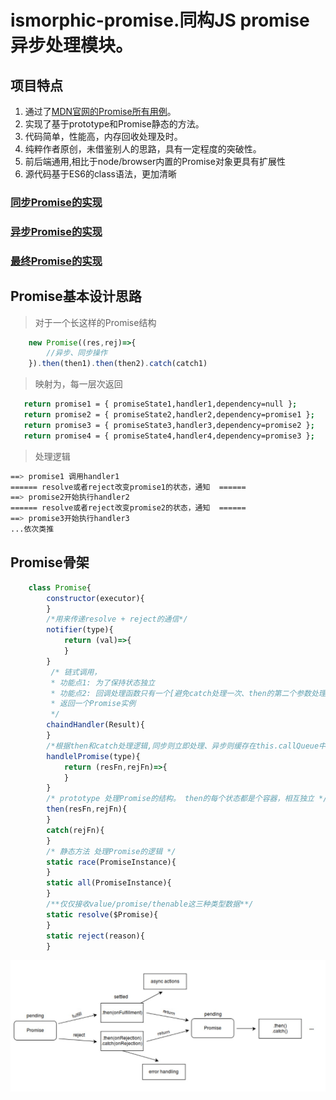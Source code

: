 # ismorphic-promise.同构JS promise异步处理模块。

## 项目特点

1. 通过了[MDN官网的Promise所有用例](https://developer.mozilla.org/en-US/docs/Web/JavaScript/Reference/Global_Objects/Promise)。
2. 实现了基于prototype和Promise静态的方法。
3. 代码简单，性能高，内存回收处理及时。
4. 纯粹作者原创，未借鉴别人的思路，具有一定程度的突破性。
5. 前后端通用,相比于node/browser内置的Promise对象更具有扩展性
6. 源代码基于ES6的class语法，更加清晰

### [同步Promise的实现](sync_promise.js)
### [异步Promise的实现](async_promise.js)
### [最终Promise的实现](index.js)

## Promise基本设计思路
> 对于一个长这样的Promise结构
```javascript
    new Promise((res,rej)=>{
        //异步、同步操作
    }).then(then1).then(then2).catch(catch1)
```
> 映射为，每一层次返回
```bash
   return promise1 = { promiseState1,handler1,dependency=null };
   return promise2 = { promiseState2,handler2,dependency=promise1 };
   return promise3 = { promiseState3,handler3,dependency=promise2 };
   return promise4 = { promiseState4,handler4,dependency=promise3 };
```
> 处理逻辑
```bash
==> promise1 调用handler1
====== resolve或者reject改变promise1的状态，通知  ======
==> promise2开始执行handler2
====== resolve或者reject改变promise2的状态，通知  ======
==> promise3开始执行handler3
...依次类推

```


## Promise骨架
```javascript
	class Promise{
    	constructor(executor){
    	}
    	/*用来传递resolve + reject的通信*/
    	notifier(type){
        	return (val)=>{
        	}
        }
         /* 链式调用，
	     * 功能点1: 为了保持状态独立
	     * 功能点2: 回调处理函数只有一个[避免catch处理一次、then的第二个参数处理一次]，
	     * 返回一个Promise实例
	     */
	    chaindHandler(Result){
	    }
	    /*根据then和catch处理逻辑,同步则立即处理、异步则缓存在this.callQueue中*/
	    handlelPromise(type){
	        return (resFn,rejFn)=>{
	        }
	    }
	    /* prototype 处理Promise的结构。 then的每个状态都是个容器，相互独立 */
    	then(resFn,rejFn){
    	}
    	catch(rejFn){
	    }
	    /* 静态方法 处理Promise的逻辑 */
    	static race(PromiseInstance){
    	}
    	static all(PromiseInstance){
    	}
    	/**仅仅接收value/promise/thenable这三种类型数据**/
    	static resolve($Promise){
    	}
    	static reject(reason){
    	}
```


![基本的Promise流程](./promise.png)









